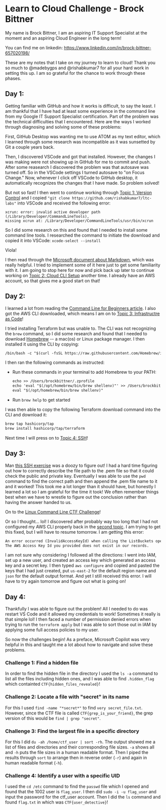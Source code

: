# Learn to Cloud Challenge - Brock Bittner

My name is Brock Bittner, I am an aspiring IT Support Specialist at the moment and an aspiring Cloud Engineer in the long term! 

You can find me on linkedin: https://www.linkedin.com/in/brock-bittner-657020198/

These are my notes that I take on my journey to learn to cloud! Thank you so much to @madebygps and @rishabkumar7 for all your hard work in setting this up. I am so grateful for the chance to work through these phases.


## Day 1:

Getting familiar with GitHub and how it works is difficult, to say the least. I am thankful that I have had at least some experience in the command line from my Google IT Support Specialist certification. Part of the problem was the technical difficulties that I encountered. Here are the ways I worked through diagnosing and solving some of these problems:

First, GitHub Desktop was wanting me to use ATOM as my text editor, which I learned through some research was incompatible as it was sunsetted by Git a couple years back. 

Then, I discovered VSCode and got that installed. However, the changes I was making were not showing up in GitHub for me to commit and push. After some reasearch I discovered the problem was that autosave was turned off. So in the VSCode settings I turned autosave to "on Focus Change." Now, whenever I click off VSCode to GitHub desktop, it automatically recognizes the changes that I have made. So problem solved! 

But not so fast! I then went to continue working through [Topic 1: Version Control](https://learntocloud.guide/phase1/versioncontrol) and I copied `"git clone https://github.com/rishabkumar7/ltc-labs"` into VSCode and received the following error:
```
xcrun: error: invalid active developer path (/Library/Developer/CommandLineTools), 
missing xcrun at: /Library/Developer/CommandLineTools/usr/bin/xcrun
```     

So I did some research on this and found that I needed to install some command line tools. I researched the command to initiate the download and copied it into VSCode: `xcode-select --install`

Viola! 

I then read through the [Microsoft document about Markdown](https://learn.microsoft.com/en-us/training/modules/communicate-using-markdown/2-what-is-markdown), which was really helpful. I tried to implement some of it here just to get some familiarity with it. I am going to stop here for now and pick back up later to continue working on [Topic 2: Cloud CLI Setup](https://learntocloud.guide/phase1/cli) another time. I already have an AWS account, so that gives me a good start on that!

## Day 2:

I learned a lot from reading the [Command Line for Beginners article](https://www.freecodecamp.org/news/command-line-for-beginners/). I also got the AWS CLI downloaded, which means I am on to [Topic 3: Infrastructre as Code](https://learntocloud.guide/phase1/iac)!

I tried installing Terraform but was unable to. The CLI was not recognizing the `brew` command, so I did some research and found that I needed to download [Homebrew](https://brew.sh/) -- a mac(os) or Linux package manager. I then installed it using the CLI by copying: 
```markdown
/bin/bash -c "$(curl -fsSL https://raw.githubusercontent.com/Homebrew/install/HEAD/install.sh)"
``` 

I then ran the following commands as instructed: 
- Run these commands in your terminal to add Homebrew to your PATH:
    ```markdown
    echo >> /Users/brockbittner/.zprofile
    echo 'eval "$(/opt/homebrew/bin/brew shellenv)"' >> /Users/brockbittner/.zprofile
    eval "$(/opt/homebrew/bin/brew shellenv)"
    ```
- Run `brew help` to get started

I was then able to copy the following Terraform download command into the CLI and download it:
```markdown
brew tap hashicorp/tap 
brew install hashicorp/tap/terraform
```

Next time I will press on to [Topic 4: SSH](https://learntocloud.guide/phase1/ssh)!


## Day 3: 

Man [this SSH exercise](https://learn.microsoft.com/en-us/training/modules/develop-on-remote-machine/) was a doozy to figure out! I had a hard time figuring out how to correctly describe the file path to the .pem file so that it could check the public and private key. Eventually I was able to use the `pwd` command to find the correct path and then append the .pem file name to it and it worked! This took me a lot longer than it should have, but honestly I learned a lot so I am grateful for the time it took! We often remember things best when we have to wrestle to figure out the conclusion rather than having the answer handed to us. 

On to the [Linux Command Line CTF Challenge](https://learntocloud.guide/phase1/ctf)!

Or so I thought... lol! I discovered after probably way too long that I had not configured my AWS CLI properly back in the [second topic](https://learntocloud.guide/phase1/cli). I am trying to get this fixed, but I will have to resume tomorrow. I am getting this error: 
```Markdown
An error occurred (InvalidAccessKeyId) when calling the ListBuckets operation: 
The AWS Access Key Id you provided does not exist in our records.
```
I am not sure why considering I followed all the directions: I went into IAM, set up a new user, and created an access key which generated an access key and a secret key. I then typed `aws configure` and copied and pasted the keys that I had just created, put  `us-east-2` for the default region name and `json` for the default output format. And yet I still received this error. I will have to try again tomorrow and figure out what is going on!

## Day 4: 

Thankfully I was able to figure out the problem! All I needed to do was restart VS Code and it allowed my credentials to work! Sometimes it really is that simple lol! I then faced a number of permission denied errors when trying to run the `terraform apply` but I was able to sort those out in IAM by applying some full access policies to my user. 

So now the challenges begin! As a preface, Microsoft Copilot was very helpful in this and taught me a lot about how to navigate and solve these problems. 

### Challenge 1: Find a hidden file

In order to find the hidden file in the directory I used the `ls -a` command to list all the files including hidden ones, and I was able to find `.hidden_flag` which containted `CTF{hidden_files_revealed}`! 

### Challenge 2: Locate a file with "secret" in its name

For this I used `find -name "*secret*"` to find `very secret_file.txt`. However, since the CTF file is called  `CTF{grep_is_your_friend}`, the grep version of this would be `find | grep "secret"`. 

### Challenge 3: Find the largest file in a specific directory

For this I did `du -ah /home/ctf_user | sort -rh`. The output showed me a list of files and directories and their corresponding file sizes. `-a` shows all and `-h` puts the file sizes in a human readable format. Then I piped the results through `sort` to arrange then in reverse order (`-r`) and again in human readable format (`-h`). 

### Challenge 4: Identify a user with a specific UID

I used the `cd /etc` command to find the `passwd` file which I opened and found that the 1002 user is `flag_user`. I then did `sudo -i -u flag_user` and input the password for the ctf_user account. Then I did the `ls` command and found `flag.txt` in which was `CTF{user_detective}`!

